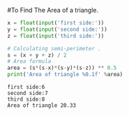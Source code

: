 #To Find The Area of a triangle.


```python
x = float(input('first side:'))
y = float(input('second side:'))
z = float(input('third side:'))

# Calculating semi-perimeter .
s = (x + y + z) / 2
# Area formula
area = (s*(s-x)*(s-y)*(s-z)) ** 0.5
print('Area of triangle %0.1f' %area)
```

    first side:6
    second side:7
    third side:8
    Area of triangle 20.33
    
